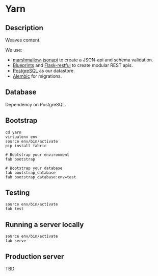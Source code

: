 # Yarn

## Description
Weaves content.

We use:
* [marshmallow-jsonapi](https://github.com/marshmallow-code/marshmallow-jsonapi) to create a JSON-api and schema validation.
* [Blueprints](http://flask.pocoo.org/docs/0.11/blueprints/) and [Flask-restful](https://github.com/flask-restful/flask-restful) to create modular REST apis.
* [PostgreSQL](https://www.postgresql.org/) as our datastore.
* [Alembic](http://alembic.zzzcomputing.com/en/latest/) for migrations.


## Database
Dependency on PostgreSQL.

## Bootstrap
```
cd yarn
virtualenv env
source env/bin/activate
pip install fabric

# Bootstrap your environment
fab bootstrap

# Bootstrap your database
fab bootstrap_database
fab bootstrap_database:env=test
```

## Testing
```
source env/bin/activate
fab test
```

## Running a server locally
```
source env/bin/activate
fab serve
```

## Production server
TBD
